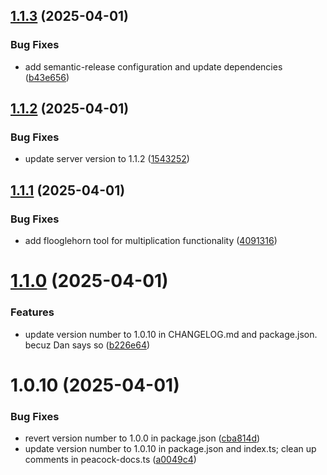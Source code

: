 ## [1.1.3](https://github.com/johnpapa/peacock-mcp/compare/1.1.2...1.1.3) (2025-04-01)


### Bug Fixes

* add semantic-release configuration and update dependencies ([b43e656](https://github.com/johnpapa/peacock-mcp/commit/b43e656afc7d99f7f0ec593be9bfd88f25ac4568))

## [1.1.2](https://github.com/johnpapa/peacock-mcp/compare/1.1.1...1.1.2) (2025-04-01)


### Bug Fixes

* update server version to 1.1.2 ([1543252](https://github.com/johnpapa/peacock-mcp/commit/15432523f0fee58dbf6d88a80b1df2101f5804c8))

## [1.1.1](https://github.com/johnpapa/peacock-mcp/compare/1.1.0...1.1.1) (2025-04-01)


### Bug Fixes

* add flooglehorn tool for multiplication functionality ([4091316](https://github.com/johnpapa/peacock-mcp/commit/40913165dd366fb491c5e236214500ddc4fd17a1))

# [1.1.0](https://github.com/johnpapa/peacock-mcp/compare/1.0.0...1.1.0) (2025-04-01)


### Features

* update version number to 1.0.10 in CHANGELOG.md and package.json. becuz Dan says so ([b226e64](https://github.com/johnpapa/peacock-mcp/commit/b226e64bc75f39c6e8c3f4d564055182bece88a0))

# 1.0.10 (2025-04-01)


### Bug Fixes

* revert version number to 1.0.0 in package.json ([cba814d](https://github.com/johnpapa/peacock-mcp/commit/cba814dea9855dcc8b2e911fef085234081ebaf3))
* update version number to 1.0.10 in package.json and index.ts; clean up comments in peacock-docs.ts ([a0049c4](https://github.com/johnpapa/peacock-mcp/commit/a0049c49f4c01c2fd24a95b558c690d6fc96213b))
